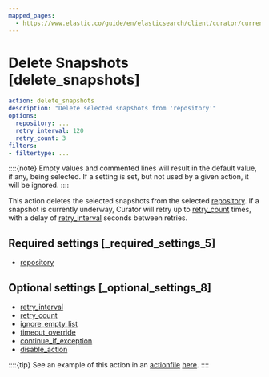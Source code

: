 ```yaml
---
mapped_pages:
  - https://www.elastic.co/guide/en/elasticsearch/client/curator/current/delete_snapshots.html
---
```


# Delete Snapshots [delete_snapshots]

```yaml
action: delete_snapshots
description: "Delete selected snapshots from 'repository'"
options:
  repository: ...
  retry_interval: 120
  retry_count: 3
filters:
- filtertype: ...
```

::::{note}
Empty values and commented lines will result in the default value, if any, being selected.  If a setting is set, but not used by a given action, it will be ignored.
::::


This action deletes the selected snapshots from the selected [repository](/reference/option_repository.md).  If a snapshot is currently underway, Curator will retry up to [retry_count](/reference/option_retry_count.md) times, with a delay of [retry_interval](/reference/option_retry_interval.md) seconds between retries.

## Required settings [_required_settings_5]

* [repository](/reference/option_repository.md)


## Optional settings [_optional_settings_8]

* [retry_interval](/reference/option_retry_interval.md)
* [retry_count](/reference/option_retry_count.md)
* [ignore_empty_list](/reference/option_ignore_empty.md)
* [timeout_override](/reference/option_timeout_override.md)
* [continue_if_exception](/reference/option_continue.md)
* [disable_action](/reference/option_disable.md)

::::{tip}
See an example of this action in an [actionfile](/reference/actionfile.md) [here](/reference/ex_delete_snapshots.md).
::::



